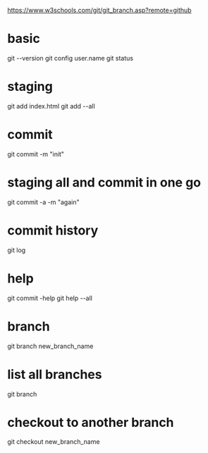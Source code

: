 https://www.w3schools.com/git/git_branch.asp?remote=github

# basic 
git --version
git config user.name
git status 

# staging 
git add index.html
git add --all

# commit 
git commit -m "init"
# staging all and commit in one go
git commit -a -m "again" 

# commit history
git log

# help
git commit -help
git help --all

# branch
git branch new_branch_name
# list all branches
git branch 

# checkout to another branch
git checkout new_branch_name
